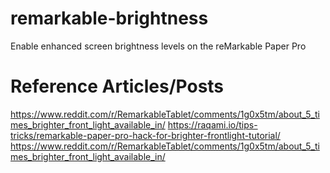 # remarkable-brightness
Enable enhanced screen brightness levels on the reMarkable Paper Pro


# Reference Articles/Posts
https://www.reddit.com/r/RemarkableTablet/comments/1g0x5tm/about_5_times_brighter_front_light_available_in/
https://raqami.io/tips-tricks/remarkable-paper-pro-hack-for-brighter-frontlight-tutorial/
https://www.reddit.com/r/RemarkableTablet/comments/1g0x5tm/about_5_times_brighter_front_light_available_in/

